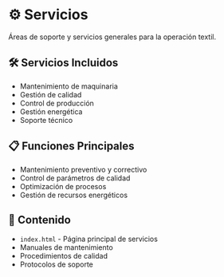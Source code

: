 # ⚙️ Servicios

Áreas de soporte y servicios generales para la operación textil.

## 🛠️ Servicios Incluidos

- Mantenimiento de maquinaria
- Gestión de calidad
- Control de producción
- Gestión energética
- Soporte técnico

## 📋 Funciones Principales

- Mantenimiento preventivo y correctivo
- Control de parámetros de calidad
- Optimización de procesos
- Gestión de recursos energéticos

## 📁 Contenido

- `index.html` - Página principal de servicios
- Manuales de mantenimiento
- Procedimientos de calidad
- Protocolos de soporte
